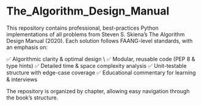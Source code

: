 # The_Algorithm_Design_Manual
This repository contains professional, best-practices Python implementations of all problems from Steven S. Skiena’s The Algorithm Design Manual (2020).
Each solution follows FAANG-level standards, with an emphasis on:

✅ Algorithmic clarity & optimal design \\
✅ Modular, reusable code (PEP 8 & type hints)
✅ Detailed time & space complexity analysis
✅ Unit-testable structure with edge-case coverage
✅ Educational commentary for learning & interviews

The repository is organized by chapter, allowing easy navigation through the book’s structure.

